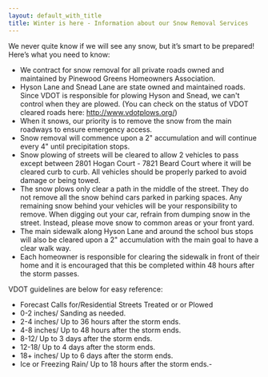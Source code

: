 ```yaml
---
layout: default_with_title
title: Winter is here - Information about our Snow Removal Services
---
```


We never quite know if we will see any snow, but it’s smart to be prepared! Here’s what you need to know:

- We contract for snow removal for all private roads owned and maintained by Pinewood Greens Homeowners Association.  
- Hyson Lane and Snead Lane are state owned and maintained roads.  Since VDOT is responsible for plowing Hyson and Snead, we can't control when they are plowed.  (You can check on the status of VDOT cleared roads here: http://www.vdotplows.org/)
- When it snows, our priority is to remove the snow from the main roadways to ensure emergency access.
- Snow removal will commence upon a 2" accumulation and will continue every 4" until precipitation stops.
- Snow plowing of streets will be cleared to allow 2 vehicles to pass except between 2801 Hogan Court - 7821 Beard Court where it will be cleared curb to curb.  All vehicles should be properly parked to avoid damage or being towed. 
- The snow plows only clear a path in the middle of the street.  They do not remove all the snow behind cars parked in parking spaces.  Any remaining snow behind your vehicles will be your responsibility to remove.   When digging out your car, refrain from dumping snow in the street.  Instead, please move snow to common areas or your front yard.
- The main sidewalk along Hyson Lane and around the school bus stops will also be cleared upon a 2" accumulation with the main goal to have a clear walk way.
- Each homeowner is responsible for clearing the sidewalk in front of their home and it is encouraged that this be completed within 48 hours after the storm passes. 

VDOT guidelines are below for easy reference: 

- Forecast Calls for/Residential Streets Treated or or Plowed
- 0-2 inches/ Sanding as needed.
- 2-4 inches/ Up to 36 hours after the storm ends.
- 4-8 inches/ Up to 48 hours after the storm ends.
- 8-12/ Up to 3 days after the storm ends.
- 12-18/ Up to 4 days after the storm ends.
- 18+ inches/ Up to 6 days after the storm ends.
- Ice or Freezing Rain/ Up to 18 hours after the storm ends.-
